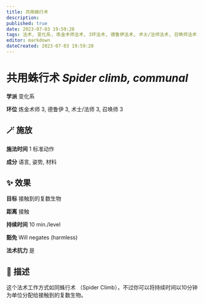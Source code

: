 ```yaml
---
title: 共用蛛行术
description: 
published: true
date: 2023-07-03 19:59:28
tags: 法术, 变化系, 炼金术师法术, 3环法术, 德鲁伊法术, 术士/法师法术, 召唤师法术
editor: markdown
dateCreated: 2023-07-03 19:59:28
---
```


# **共用蛛行术** *Spider climb, communal*

**学派** 变化系 

**环位** 炼金术师 3, 德鲁伊 3, 术士/法师 3, 召唤师 3

## 🪄 施放

**施法时间** 1 标准动作

**成分** 语言, 姿势, 材料

## ✨ 效果 

**目标** 接触到的复数生物 

**距离** 接触  

**持续时间** 10 min./level 

**豁免** Will negates (harmless)

**法术抗力** 是

## 📖 描述

这个法术工作方式如同蛛行术 （Spider Climb），不过你可以将持续时间以10分钟为单位分配给接触到的复数生物。
    